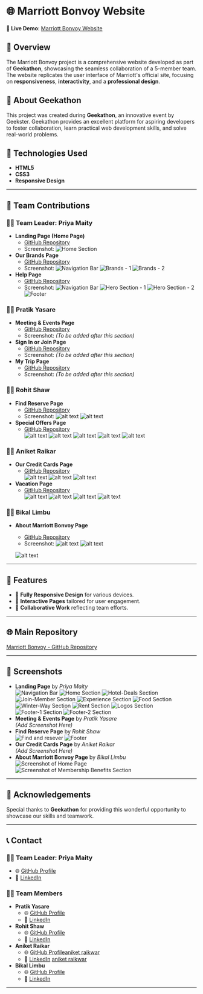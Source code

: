 
# 🌐 Marriott Bonvoy Website  
**🚀 Live Demo**: [Marriott Bonvoy Website](#)  

## 📝 Overview  
The Marriott Bonvoy project is a comprehensive website developed as part of **Geekathon**, showcasing the seamless collaboration of a 5-member team. The website replicates the user interface of Marriott's official site, focusing on **responsiveness**, **interactivity**, and a **professional design**.  

## 🎉 About Geekathon  
This project was created during **Geekathon**, an innovative event by Geekster. Geekathon provides an excellent platform for aspiring developers to foster collaboration, learn practical web development skills, and solve real-world problems.  

## 📂 Technologies Used  
- **HTML5**  
- **CSS3**  
- **Responsive Design**  

---

## 🎯 Team Contributions  

### 👩‍💼 **Team Leader: Priya Maity**  
- **Landing Page (Home Page)**  
  - [GitHub Repository](https://github.com/PriyaMaity/Jw-Marriot)  
  - Screenshot: 
  ![Home Section](Home-section%20Images/Readme_HomePage/Home_section.png)
- **Our Brands Page**  
  - [GitHub Repository](https://github.com/PriyaMaity/Jw-Marriot/tree/main/Project%20Marriott/Priya-OurBrands)  
  - Screenshot: 
  ![Navigation Bar](Project%20Marriott/Priya-OurBrands/Readme_Brands/navbar.png)
  ![Brands - 1](Project%20Marriott/Priya-OurBrands/Readme_Brands/Brands-1.png) 
   ![Brands - 2](Project%20Marriott/Priya-OurBrands/Readme_Brands/Brands-2.png) 
- **Help Page**  
  - [GitHub Repository](https://github.com/PriyaMaity/Jw-Marriot/tree/main/Project%20Marriott/Help)  
  - Screenshot:
  ![Navigation Bar](Images/redmeImage/navBar.png)
  ![Hero Section - 1](Images/redmeImage/heroSection-1.png)
  ![Hero Section - 2](Images/redmeImage/heroSection-2.png)
  ![Footer](Images/redmeImage/footer.png)
  

### 🧑‍💻 **Pratik Yasare**  
- **Meeting & Events Page**  
  - [GitHub Repository](#)  
  - Screenshot: *(To be added after this section)*  
- **Sign In or Join Page**  
  - [GitHub Repository](#)  
  - Screenshot: *(To be added after this section)*  
- **My Trip Page**  
  - [GitHub Repository](#)  
  - Screenshot: *(To be added after this section)*  

### 🧑‍💻 **Rohit Shaw**  
- **Find Reserve Page**  
  - [GitHub Repository](https://github.com/PriyaMaity/Jw-Marriot/tree/main/Project%20Marriott/Rohit-FindReserve)  
  - Screenshot: ![alt text](/Project%20Marriott/Rohit-FindReserve/webpagePreview.png)
  ![alt text](/Project%20Marriott/Rohit-FindReserve/webpagePreview2.png)
- **Special Offers Page**  
  - [GitHub Repository](https://github.com/PriyaMaity/Jw-Marriot/tree/main/Project%20Marriott/Rohit-SpecialOffers)  
  ![alt text](/Project%20Marriott/Rohit-SpecialOffers/heroSection.png)
  ![alt text](/Project%20Marriott/Rohit-SpecialOffers/memberExclusive.png)
  ![alt text](/Project%20Marriott/Rohit-SpecialOffers/popular.png)
  ![alt text](/Project%20Marriott/Rohit-SpecialOffers/exploreTheWorld.png)
  ![alt text](/Project%20Marriott/Rohit-SpecialOffers/specialfooter.png)

### 🧑‍💻 **Aniket Raikar**  
- **Our Credit Cards Page**  
  - [GitHub Repository](#)  
  ![alt text](<Project Marriott/Aniket OurCreditCards/screenshots/Screenshot 2024-11-28 171747.png>)
  ![alt text](<Project Marriott/Aniket OurCreditCards/screenshots/Screenshot 2024-11-28 171811.png>)
  ![alt text](<Project Marriott/Aniket OurCreditCards/screenshots/Screenshot 2024-11-28 171837.png>)
- **Vacation Page**  
  - [GitHub Repository](#)  
    ![alt text](<Project Marriott/Aniket-Vacations/screenshots/Screenshot 2024-11-28 171925.png>)
    ![alt text](<Project Marriott/Aniket-Vacations/screenshots/Screenshot 2024-11-28 171939.png>)
    ![alt text](<Project Marriott/Aniket-Vacations/screenshots/Screenshot 2024-11-28 171953.png>)
    ![alt text](<Project Marriott/Aniket-Vacations/screenshots/Screenshot 2024-11-28 172005.png>)

### 🧑‍💻 **Bikal Limbu**  
- **About Marriott Bonvoy Page**  
  - [GitHub Repository](https://github.com/PriyaMaity/Jw-Marriot/tree/main/Project%20Marriott/Bikal-AboutMariotBonvoy)  
  - Screenshot: ![alt text](<Project Marriott/Bikal-AboutMariotBonvoy/pics/Screenshot (202).png>)
  ![alt text](<Project Marriott/Bikal-AboutMariotBonvoy/pics/Screenshot (203).png>)
  
  ![alt text](<Project Marriott/Bikal-AboutMariotBonvoy/pics/Screenshot (205).png>)

---

## 📜 Features  
- 🌟 **Fully Responsive Design** for various devices.  
- 🌟 **Interactive Pages** tailored for user engagement.  
- 🌟 **Collaborative Work** reflecting team efforts.  

---

## 🌐 Main Repository  
[Marriott Bonvoy - GitHub Repository](https://github.com/PriyaMaity/Jw-Marriot)  

---

## 📸 Screenshots  
- **Landing Page** by *Priya Maity*  
  ![Navigation Bar](Home-section%20Images/Readme_HomePage/navbar.png)
  ![Home Section](Home-section%20Images/Readme_HomePage/Home_section.png)
  ![Hotel-Deals Section](Home-section%20Images/Readme_HomePage/Hotel-Deals_section.png)
  ![Join-Member Section](Home-section%20Images/Readme_HomePage/Member-Section.png)
  ![Experience Section](Home-section%20Images/Readme_HomePage/Exp-Section.png)
  ![Food Section](Home-section%20Images/Readme_HomePage/Food-Section.png)
  ![Winter-Way Section](Home-section%20Images/Readme_HomePage/Winter-Way-Section.png)
  ![Rent Section](Home-section%20Images/Readme_HomePage/Rent-Section.png)
  ![Logos Section](Home-section%20Images/Readme_HomePage/Logos-Section.png)
  ![Footer-1 Section](Home-section%20Images/Readme_HomePage/Footer-1.png)
  ![Footer-2 Section](Home-section%20Images/Readme_HomePage/Footer-2.png)
- **Meeting & Events Page** by *Pratik Yasare*  
  *(Add Screenshot Here)*  
- **Find Reserve Page** by *Rohit Shaw*  
  ![Find and resever](/Project%20Marriott/Rohit-FindReserve/webpagePreview.png)
  ![Footer](/Project%20Marriott/Rohit-FindReserve/webpagePreview2.png) 
- **Our Credit Cards Page** by *Aniket Raikar*  
  *(Add Screenshot Here)*  
- **About Marriott Bonvoy Page** by *Bikal Limbu*  
  ![Screenshot of Home Page](pics/Screenshot%20(202).png)
  ![Screenshot of Membership Benefits Section](pics/Screenshot%20(203).png)

---

## 🙌 Acknowledgements  
Special thanks to **Geekathon** for providing this wonderful opportunity to showcase our skills and teamwork.  

---

## 📞 Contact  

### 👩‍💼 **Team Leader: Priya Maity**  
- 🌐 [GitHub Profile](https://github.com/PriyaMaity)  
- 🔗 [LinkedIn](https://www.linkedin.com/in/priya-maity-2a661430a/)  

### 🧑‍💻 **Team Members**  
- **Pratik Yasare**  
  - 🌐 [GitHub Profile](#)  
  - 🔗 [LinkedIn](#)  
- **Rohit Shaw**  
  - 🌐 [GitHub Profile](https://github.com/shawrohit3653)  
  - 🔗 [LinkedIn](https://www.linkedin.com/in/rohit-shaw-a5aaa41b6/)  
- **Aniket Raikar**  
  - 🌐 [GitHub Profile](#)[aniket raikwar](https://github.com/aniketraikwar570)
  - 🔗 [LinkedIn](#)  [aniket raikwar](https://www.linkedin.com/feed/?trk=guest_homepage-basic_google-one-tap-submit)
- **Bikal Limbu**  
  - 🌐 [GitHub Profile](https://github.com/Bikalbi)  
  - 🔗 [LinkedIn](https://www.linkedin.com/in/bikal-limbu-930545204/)  

---
